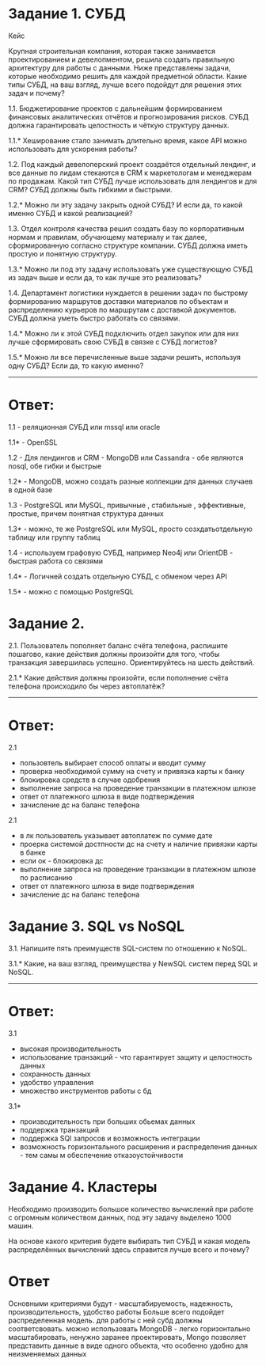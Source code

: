 # Задание 1. СУБД
Кейс

Крупная строительная компания, которая также занимается проектированием и девелопментом, решила создать правильную архитектуру для работы с данными. Ниже представлены задачи, которые необходимо решить для каждой предметной области.
Какие типы СУБД, на ваш взгляд, лучше всего подойдут для решения этих задач и почему?

1.1. Бюджетирование проектов с дальнейшим формированием финансовых аналитических отчётов и прогнозирования рисков. СУБД должна гарантировать целостность и чёткую структуру данных.

1.1.* Хеширование стало занимать длительно время, какое API можно использовать для ускорения работы?

1.2. Под каждый девелоперский проект создаётся отдельный лендинг, и все данные по лидам стекаются в CRM к маркетологам и менеджерам по продажам. Какой тип СУБД лучше использовать для лендингов и для CRM? СУБД должны быть гибкими и быстрыми.

1.2.* Можно ли эту задачу закрыть одной СУБД? И если да, то какой именно СУБД и какой реализацией?

1.3. Отдел контроля качества решил создать базу по корпоративным нормам и правилам, обучающему материалу и так далее, сформированную согласно структуре компании. СУБД должна иметь простую и понятную структуру.

1.3.* Можно ли под эту задачу использовать уже существующую СУБД из задач выше и если да, то как лучше это реализовать?

1.4. Департамент логистики нуждается в решении задач по быстрому формированию маршрутов доставки материалов по объектам и распределению курьеров по маршрутам с доставкой документов. СУБД должна уметь быстро работать со связями.

1.4.* Можно ли к этой СУБД подключить отдел закупок или для них лучше сформировать свою СУБД в связке с СУБД логистов?

1.5.* Можно ли все перечисленные выше задачи решить, используя одну СУБД? Если да, то какую именно?

---
# Ответ:
1.1 - реляционная СУБД или mssql или oracle

1.1* - OpenSSL

1.2 - Для лендингов и CRM - MongoDB или Cassandra  - обе являются nosql, обе гибки и быстрые

1.2* - MongoDB, можно создать разные коллекции для данных случаев в одной базе

1.3 - PostgreSQL или MySQL, привычные , стабильные , эффективные,  простые, причем понятная структура данных

1.3* - можно, те же PostgreSQL или MySQL, просто созхдатьотдельную таблицу или группу таблиц

1.4 - используем графовую СУБД, например Neo4j или OrientDB - быстрая работа со связями

1.4* - Логичней создать отдельную СУБД, с обменом через API

1.5* - можно с помощью PostgreSQL


# Задание 2. 

2.1. Пользователь пополняет баланс счёта телефона, распишите пошагово, какие действия должны произойти для того, чтобы транзакция завершилась успешно. Ориентируйтесь на шесть действий.

2.1.* Какие действия должны произойти, если пополнение счёта телефона происходило бы через автоплатёж?

---
# Ответ:
2.1  
- пользовтель выбирает способ оплаты и вводит сумму
- проверка необходимой сумму на счету и привязка карты к банку
- блокировка средств в случае одобрения 
- выполнение запроса на проведение транзакции в платежном шлюзе
- ответ от платежного шлюза в виде подтверждения
- зачисление дс на баланс телефона

2.1
- в лк пользователь указывает автоплатеж по сумме дате 
- проерка системой достпности дс на счету и наличие привязки карты в банке
- если ок - блокировка дс
- выполнение запроса на проведение транзакции в платежном шлюзе по расписанию
- ответ от платежного шлюза в виде подтверждения
- зачисление дс на баланс телефона


# Задание 3. SQL vs NoSQL

3.1. Напишите пять преимуществ SQL-систем по отношению к NoSQL.

3.1.* Какие, на ваш взгляд, преимущества у NewSQL систем перед SQL и NoSQL.

---
# Ответ:

3.1
- высокая производительность
- использование транзакций - что гарантирует защиту и целостность данных
- сохранность данных
- удобство управления
- множество инструментов работы с бд

3.1*

- производительность при больших обьемах данных
- поддержка транзакций
- поддержка SQl запросов и возможность интеграции
- возможность горизонтального расширения и распределения данных - тем самы м обеспечение отказоустойчивости


# Задание 4. Кластеры

Необходимо производить большое количество вычислений при работе с огромным количеством данных, под эту задачу выделено 1000 машин.

На основе какого критерия будете выбирать тип СУБД и какая модель распределённых вычислений здесь справится лучше всего и почему?

# Ответ

Основными критериями будут - масштабируемость, надежность, производительность, удобство работы
Больше всего подойдет распределенная модель. для работы с ней субд должны соответсвовать. можно использовать MongoDB - легко горизонтально масштабировать, ненужно заранее проектировать, Mongo позволяет представить данные в виде одного объекта, что особенно удобно для неизменяемых данных







